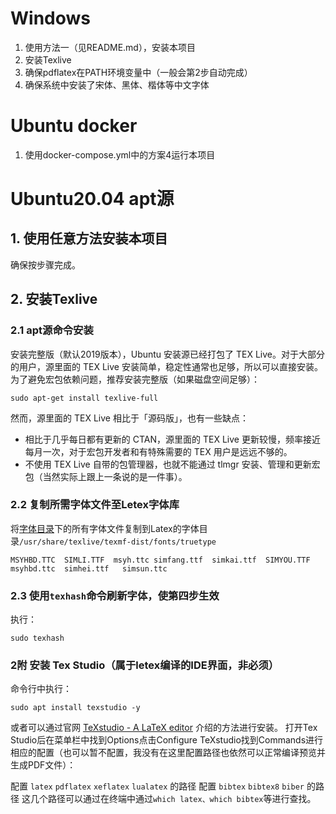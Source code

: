 # Windows

1. 使用方法一（见README.md），安装本项目
2. 安装Texlive
3. 确保pdflatex在PATH环境变量中（一般会第2步自动完成）
4. 确保系统中安装了宋体、黑体、楷体等中文字体

# Ubuntu docker

1. 使用docker-compose.yml中的方案4运行本项目


# Ubuntu20.04 apt源

## 1. 使用任意方法安装本项目
确保按步骤完成。
## 2. 安装Texlive
### 2.1 apt源命令安装
安装完整版（默认2019版本），Ubuntu 安装源已经打包了 TEX Live。对于大部分的用户，源里面的 TEX Live 安装简单，稳定性通常也足够，所以可以直接安装。为了避免宏包依赖问题，推荐安装完整版（如果磁盘空间足够）：
```shell
sudo apt-get install texlive-full
```
然而，源里面的 TEX Live 相比于「源码版」，也有一些缺点：
- 相比于几乎每日都有更新的 CTAN，源里面的 TEX Live 更新较慢，频率接近每月一次，对于宏包开发者和有特殊需要的 TEX 用户是远远不够的。
- 不使用 TEX Live 自带的包管理器，也就不能通过 tlmgr 安装、管理和更新宏包（当然实际上跟上一条说的是一件事）。
### 2.2 复制所需字体文件至Letex字体库
将[字体目录](https://github.com/HSqure/gpt_academic/tree/master/Fonts)下的所有字体文件复制到Latex的字体目录`/usr/share/texlive/texmf-dist/fonts/truetype`
```
MSYHBD.TTC  SIMLI.TTF  msyh.ttc simfang.ttf  simkai.ttf  SIMYOU.TTF  msyhbd.ttc  simhei.ttf   simsun.ttc
```
### 2.3 使用`texhash`命令刷新字体，使第四步生效
执行：
```shell
sudo texhash
```

### 2附 安装 Tex Studio（属于letex编译的IDE界面，非必须）
命令行中执行：
```shell
sudo apt install texstudio -y
```
或者可以通过官网 [TeXstudio - A LaTeX editor](https://texstudio.sourceforge.net/) 介绍的方法进行安装。
打开Tex Studio后在菜单栏中找到Options点击Configure TeXstudio找到Commands进行相应的配置（也可以暂不配置，我没有在这里配置路径也依然可以正常编译预览并生成PDF文件）：

配置 `latex` `pdflatex` `xeflatex` `lualatex` 的路径
配置 `bibtex` `bibtex8` `biber` 的路径
这几个路径可以通过在终端中通过`which latex、which bibtex`等进行查找。

